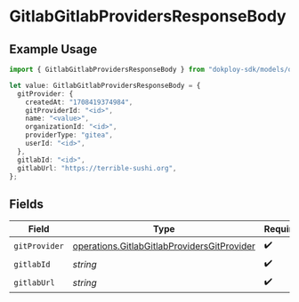# GitlabGitlabProvidersResponseBody

## Example Usage

```typescript
import { GitlabGitlabProvidersResponseBody } from "dokploy-sdk/models/operations";

let value: GitlabGitlabProvidersResponseBody = {
  gitProvider: {
    createdAt: "1708419374984",
    gitProviderId: "<id>",
    name: "<value>",
    organizationId: "<id>",
    providerType: "gitea",
    userId: "<id>",
  },
  gitlabId: "<id>",
  gitlabUrl: "https://terrible-sushi.org",
};
```

## Fields

| Field                                                                                                      | Type                                                                                                       | Required                                                                                                   | Description                                                                                                |
| ---------------------------------------------------------------------------------------------------------- | ---------------------------------------------------------------------------------------------------------- | ---------------------------------------------------------------------------------------------------------- | ---------------------------------------------------------------------------------------------------------- |
| `gitProvider`                                                                                              | [operations.GitlabGitlabProvidersGitProvider](../../models/operations/gitlabgitlabprovidersgitprovider.md) | :heavy_check_mark:                                                                                         | N/A                                                                                                        |
| `gitlabId`                                                                                                 | *string*                                                                                                   | :heavy_check_mark:                                                                                         | N/A                                                                                                        |
| `gitlabUrl`                                                                                                | *string*                                                                                                   | :heavy_check_mark:                                                                                         | N/A                                                                                                        |